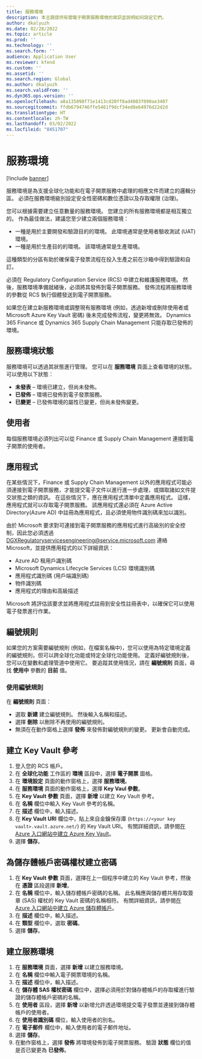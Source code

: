 ```yaml
---
title: 服務環境
description: 本主題提供有關電子開票服務環境的資訊並說明如何設定它們。
author: dkalyuzh
ms.date: 02/28/2022
ms.topic: article
ms.prod: ''
ms.technology: ''
ms.search.form: ''
audience: Application User
ms.reviewer: kfend
ms.custom: ''
ms.assetid: ''
ms.search.region: Global
ms.author: dkalyuzh
ms.search.validFrom: ''
ms.dyn365.ops.version: ''
ms.openlocfilehash: a8a135098f71e1413cd20ff8ad4003f090ae3407
ms.sourcegitcommit: ffdb6794746ffe5461f9dcf34ed8e64976d22d2d
ms.translationtype: HT
ms.contentlocale: zh-TW
ms.lasthandoff: 03/02/2022
ms.locfileid: "8451707"
---
```

# <a name="service-environments"></a>服務環境

[!include [banner](../includes/banner.md)]

服務環境是為支援全球化功能和在電子開票服務中處理的相應文件而建立的邏輯分區。 必須在服務環境級別設定安全性密碼和數位憑證以及存取權限 (治理)。

您可以根據需要建立任意數量的服務環境。 您建立的所有服務環境都是相互獨立的。 作為最佳做法，建議您至少建立兩個服務環境：

- 一種是用於主要開發和驗證目的的環境。 此環境通常是使用者驗收測試 (UAT) 環境。
- 一種是用於生產目的的環境。 該環境通常是生產環境。

這種類型的分區有助於確保電子發票流程在投入生產之前在沙箱中得到驗證和自訂。

必須在 Regulatory Configuration Service (RCS) 中建立和維護服務環境。 然後，服務環境準備就緒後，必須將其發佈到電子開票服務。 發佈流程將服務環境的參數從 RCS 執行個體發送到電子開票服務。

如果您在建立新服務環境或調整現有服務環境 (例如，透過新增或刪除使用者或 Microsoft Azure Key Vault 密碼) 後未完成發佈流程，變更將無效。 Dynamics 365 Finance 或 Dynamics 365 Supply Chain Management 只能存取已發佈的環境。

## <a name="service-environment-statuses"></a>服務環境狀態

服務環境可以透過其狀態進行管理。 您可以在 **服務環境** 頁面上查看環境的狀態。 可以使用以下狀態：

- **未發表** – 環境已建立，但尚未發佈。
- **已發佈** – 環境已發佈到電子發票服務。
- **已變更** – 已發佈環境的屬性已變更，但尚未發佈變更。

## <a name="users"></a>使用者

每個服務環境必須列出可以從 Finance 或 Supply Chain Management 連接到電子開票的使用者。

## <a name="applications"></a>應用程式

在某些情況下，Finance 或 Supply Chain Management 以外的應用程式可能必須連接到電子開票服務，才能提交電子文件以進行進一步處理，或擷取諸如文件提交狀態之類的資訊。 在這些情況下，應在應用程式清單中定義應用程式。 這樣，應用程式就可以存取電子開票服務。 該應用程式還必須在 Azure Active Directory(Azure AD) 中註冊為應用程式，且必須使用物件識別碼來加以識別。 

由於 Microsoft 要求對可連接到電子開票服務的應用程式進行高級別的安全控制，因此您必須透過 <DGXRegulatoryservicesengineering@service.microsoft.com> 連絡 Microsoft，並提供應用程式的以下詳細資訊：

- Azure AD 租用戶識別碼
- Microsoft Dynamics Lifecycle Services (LCS) 環境識別碼
- 應用程式識別碼 (用戶端識別碼)
- 物件識別碼
- 應用程式的理由和高級描述

Microsoft 將評估該要求並將應用程式註冊到安全性註冊表中，以確保它可以使用電子發票進行作業。

## <a name="number-sequences"></a>編號規則

如果您的方案需要編號規則 (例如，在檔案名稱中)，您可以使用為特定環境定義的編號規則，但可以跨全球化功能或特定全球化功能使用。 定義好編號規則後，您可以在變數和處理管道中使用它。 要追蹤其使用情況，請在 **編號規則** 頁面，尋找 **使用中** 參數的 **目前** 值。

### <a name="working-with-number-sequences"></a>使用編號規則
在 **編號規則** 頁面： 

- 選取 **新建** 建立編號規則。 然後輸入名稱和描述。 
- 選擇 **刪除** 以刪除不再使用的編號規則。
- 無須在在動作窗格上選擇 **發佈** 來發佈對編號規則的變更。 更新會自動完成。

## <a name="create-a-key-vault-reference"></a>建立 Key Vault 參考

1. 登入您的 RCS 帳戶。
2. 在 **全球化功能** 工作區的 **環境** 區段中，選擇 **電子開票** 圖格。
3. 在 **環境設定** 頁面的動作窗格上，選擇 **服務環境**。
4. 在 **服務環境** 頁面的動作窗格上，選擇 **Key Vaul 參數**。
5. 在 **Key Vault 參數** 頁面，選擇 **新增** 以建立 Key Vault 參考。
6. 在 **名稱** 欄位中輸入 Key Vault 參考的名稱。
7. 在 **描述** 欄位中，輸入描述。
8. 在 **Key Vault URI** 欄位中，貼上來自金鑰保存庫 (`https://<your key vault>.vault.azure.net/`) 的 Key Vault URI。 有關詳細資訊，請參閱[在 Azure 入口網站中建立 Azure Key Vault](e-invoicing-create-azure-key-vault-azure-portal.md)。
9. 選擇 **儲存**。
    
## <a name="create-a-secret-for-the-storage-account-secret-token"></a>為儲存體帳戶密碼權杖建立密碼

1. 在 **Key Vault 參數** 頁面，選擇在上一個程序中建立的 Key Vault 參考，然後在 **憑證** 區段選擇 **新增**。
2. 在 **名稱** 欄位中，輸入儲存體帳戶密碼的名稱。 此名稱應與儲存體共用存取簽章 (SAS) 權杖的 Key Vault 密碼的名稱相符。 有關詳細資訊，請參閱[在 Azure 入口網站中建立 Azure 儲存體帳戶](e-invoicing-create-azure-storage-account-azure-portal.md)。 
3. 在 **描述** 欄位中，輸入描述。
4. 在 **類型** 欄位中，選取 **密碼**。
5. 選擇 **儲存**。
    
## <a name="create-a-service-environment"></a>建立服務環境

1. 在 **服務環境** 頁面，選擇 **新增** 以建立服務環境。
2. 在 **名稱** 欄位中輸入電子開票環境的名稱。
3. 在 **描述** 欄位中，輸入描述。
4. 在 **儲存體 SAS 權杖密碼** 欄位中，選擇必須用於對儲存體帳戶的存取權進行驗證的儲存體帳戶密碼的名稱。
5. 在 **使用者** 區段，選擇 **新增** 以新增允許透過環境提交電子發票並連接到儲存體帳戶的使用者。
6. 在 **使用者識別碼** 欄位，輸入使用者的別名。 
7. 在 **電子郵件** 欄位中，輸入使用者的電子郵件地址。
8. 選擇 **儲存**。
9. 在動作窗格上，選擇 **發佈** 將環境發佈到電子開票服務。 驗證 **狀態** 欄位的值是否已變更為 **已發佈**。
